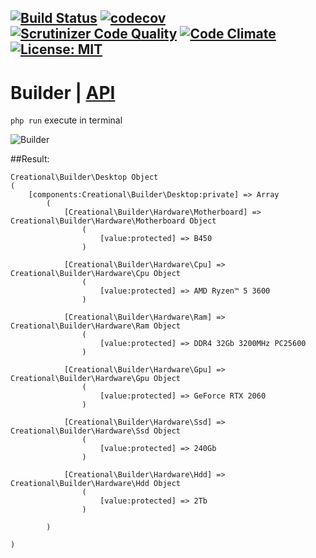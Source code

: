 [![Build Status](https://travis-ci.org/Jagepard/PhpDesignPatterns-Builder.svg?branch=master)](https://travis-ci.org/Jagepard/PhpDesignPatterns-Builder)
[![codecov](https://codecov.io/gh/Jagepard/PhpDesignPatterns-Builder/branch/master/graph/badge.svg)](https://codecov.io/gh/Jagepard/PhpDesignPatterns-Builder)
[![Scrutinizer Code Quality](https://scrutinizer-ci.com/g/Jagepard/PhpDesignPatterns-Builder/badges/quality-score.png?b=master)](https://scrutinizer-ci.com/g/Jagepard/PhpDesignPatterns-Builder/?branch=master)
[![Code Climate](https://codeclimate.com/github/Jagepard/PhpDesignPatterns-Builder/badges/gpa.svg)](https://codeclimate.com/github/Jagepard/PhpDesignPatterns-Builder)
[![License: MIT](https://img.shields.io/badge/license-MIT-498e7f.svg)](https://mit-license.org/)
-----

# Builder | [API](https://github.com/Jagepard/PhpDesignPatterns-Builder/blob/master/docs.md "Documentation API")
```php run``` execute in terminal

![Builder](https://github.com/Jagepard/PhpDesignPatterns-Builder/blob/master/UML.png)

##Result:
```
Creational\Builder\Desktop Object
(
    [components:Creational\Builder\Desktop:private] => Array
        (
            [Creational\Builder\Hardware\Motherboard] => Creational\Builder\Hardware\Motherboard Object
                (
                    [value:protected] => B450
                )

            [Creational\Builder\Hardware\Cpu] => Creational\Builder\Hardware\Cpu Object
                (
                    [value:protected] => AMD Ryzen™ 5 3600
                )

            [Creational\Builder\Hardware\Ram] => Creational\Builder\Hardware\Ram Object
                (
                    [value:protected] => DDR4 32Gb 3200MHz PC25600
                )

            [Creational\Builder\Hardware\Gpu] => Creational\Builder\Hardware\Gpu Object
                (
                    [value:protected] => GeForce RTX 2060
                )

            [Creational\Builder\Hardware\Ssd] => Creational\Builder\Hardware\Ssd Object
                (
                    [value:protected] => 240Gb
                )

            [Creational\Builder\Hardware\Hdd] => Creational\Builder\Hardware\Hdd Object
                (
                    [value:protected] => 2Tb
                )

        )

)
```